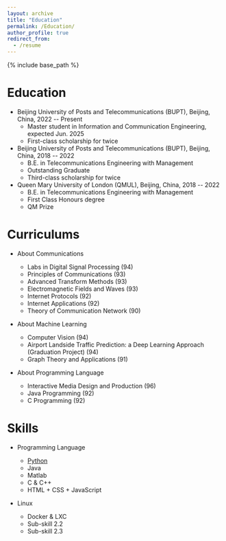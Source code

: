 ```yaml
---
layout: archive
title: "Education"
permalink: /Education/
author_profile: true
redirect_from:
  - /resume
---
```


{% include base_path %}

Education
======
* Beijing University of Posts and Telecommunications (BUPT), Beijing, China, 2022 -- Present
  * Master student in Information and Communication Engineering, expected Jun. 2025
  * First-class scholarship for twice
* Beijing University of Posts and Telecommunications (BUPT), Beijing, China, 2018 -- 2022
  * B.E. in Telecommunications Engineering with Management
  * Outstanding Graduate
  * Third-class scholarship for twice
* Queen Mary University of London (QMUL), Beijing, China, 2018 -- 2022
  * B.E. in Telecommunications Engineering with Management
  * First Class Honours degree
  * QM Prize

Curriculums
======
* About Communications
  * Labs in Digital Signal Processing (94)
  * Principles of Communications (93)
  * Advanced Transform Methods (93)
  * Electromagnetic Fields and Waves (93)
  * Internet Protocols (92)
  * Internet Applications (92)
  * Theory of Communication Network (90)

* About Machine Learning
  * Computer Vision (94)
  * Airport Landside Traffic Prediction: a Deep Learning Approach (Graduation Project) (94)
  * Graph Theory and Applications (91)

* About Programming Language
  * Interactive Media Design and Production (96)
  * Java Programming (92)
  * C Programming (92)
  
  
Skills
======
* Programming Language
  * [Python](https://www.codewars.com/users/ISO497)
  * Java
  * Matlab
  * C & C++
  * HTML + CSS + JavaScript

* Linux
  * Docker & LXC
  * Sub-skill 2.2
  * Sub-skill 2.3
  
